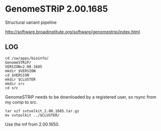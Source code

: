 GenomeSTRiP 2.00.1685
=====================

Structural variant pipeline

<http://software.broadinstitute.org/software/genomestrip/index.html>

LOG
---

    cd /sw/apps/bioinfo/
    GenomeSTRiP/
    VERSION=2.00.1685
    mkdir $VERSION
    cd $VERSION
    mkdir $CLUSTER
    mkdir src
    cd src

GenomeSTRiP needs to be downloaded by a registered user, so rsync from my comp to src.

    tar xzf svtoolkit_2.00.1685.tar.gz 
    mv svtoolkit ../$CLUSTER/

Use the mf from 2.00.1650.

